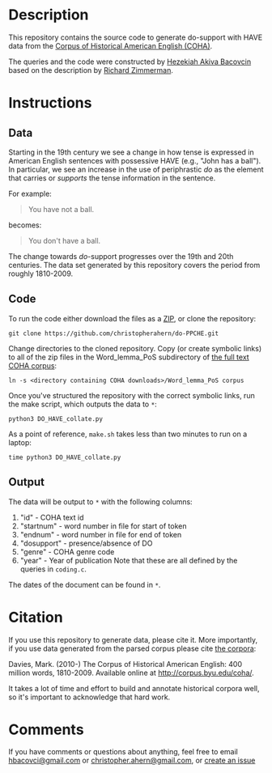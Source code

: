 # Description

This repository contains the source code to generate do-support with HAVE data from 
the [Corpus of Historical American English (COHA)](http://corpus.byu.edu/coha/).

The queries and the code were constructed by [Hezekiah Akiva Bacovcin](http://www.hakivabacovcin.com/) based on 
the description by [Richard Zimmerman](http://www.old-engli.sh/my-research.php).  


# Instructions

## Data

Starting in the 19th century we see a change in how tense is expressed in American English sentences with possessive HAVE (e.g., "John has a ball").
In particular, we see an increase in the use of periphrastic *do* as the element that carries
or *supports* the tense information in the sentence.

For example:

> You have not a ball.

becomes: 

> You don't have a ball.

The change towards *do*-support  progresses over the 19th and 20th centuries.
The data set generated by this repository covers the period from roughly 1810-2009.
 

## Code

To run the code either download the files as a [ZIP](https://github.com/christopherahern/do-PPCHE/archive/master.zip),
 or clone the repository:

    git clone https://github.com/christopherahern/do-PPCHE.git

Change directories to the cloned repository. Copy (or create symbolic links) to all of the zip files in the Word_lemma_PoS subdirectory of [the full text COHA corpus](http://corpus.byu.edu/full-text/intro.asp):

    ln -s <directory containing COHA downloads>/Word_lemma_PoS corpus

Once you've structured the repository with the correct symbolic links, run the make script, which
outputs the data to `*`:

    python3 DO_HAVE_collate.py


As a point of reference, `make.sh` takes less than two minutes to run on a laptop:

    time python3 DO_HAVE_collate.py


## Output

The data will be output to `*` with the following columns:

  1. "id" - COHA text id
  2. "startnum" - word number in file for start of token
  3. "endnum" - word number in file for end of token
  4. "dosupport" - presence/absence of DO
  6. "genre" - COHA genre code
  7. "year" - Year of publication
Note that these are all defined by the queries in `coding.c`.

The dates of the document can be found in `*`. 


# Citation

If you use this repository to generate data, please cite it. More importantly, if you use data generated
from the parsed corpus please cite [the corpora](http://corpus.byu.edu/faq.asp#cite):

Davies, Mark. (2010-) The Corpus of Historical American English: 400 million words, 1810-2009. Available online at http://corpus.byu.edu/coha/.

It takes a lot of time and effort to build and annotate historical corpora well, so it's important to acknowledge that hard work. 

# Comments

If you have comments or questions about anything, feel free to email hbacovci@gmail.com 
or christopher.ahern@gmail.com, or [create an issue](https://github.com/christopherahern/do-PPCHE/issues)


